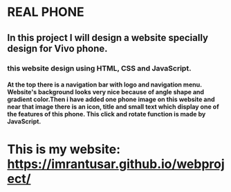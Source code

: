 # REAL PHONE
## In this project  I will design a website specially design for Vivo phone.
### this website design using HTML, CSS and JavaScript. 
#### At the top there is a navigation bar with logo and navigation menu. Website's background looks very nice because of angle shape and gradient color.Then i have added one phone image on this website and near that image there is an icon, title and small text which display one of the features of this phone. This click and rotate function is made by JavaScript.

# This is my website: https://imrantusar.github.io/webproject/
